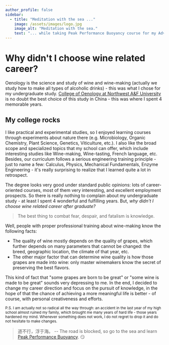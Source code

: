 ```yaml
---
author_profile: false
sidebar:
  - title: "Meditation with the sea ..."
    image: /assets/images/logo.jpg
    image_alt: "Meditation with the sea."
    text: "... while taking Peak Performance Buoyancy course for my Advanced Open Water Diver certification."
---
```

# Why didn't I choose wine related career?

Oenology is the science and study of wine and wine-making (actually we study how to make all types of alcoholic drinks) - this was what I chose for my undergraduate study.
[College of Oenology at Northwest A&F University](http://wine.nwsuaf.edu.cn/) is no doubt the best choice of this study in China - this was where I spent 4 memorable years.

## My college rocks
I like practical and experimental studies, so I enjoyed learning courses through experiments about nature there (e.g. Microbiology, Organic Chemistry, Plant Science, Genetics, Viticulture, etc.).
I also like the broad scope and specialized topics that my school can offer, which include interesting studies like Wine-making, Wine-tasting, French language, etc.
Besides, our curriculum follows a serious engineering training principle - just to name a few: Calculus, Physics, Mechanical Fundamentals, Enzyme Engineering - it's really surprising to realize that I learned quite a lot in retrospect.

The degree looks very good under standard public opinions: lots of career-oriented courses, most of them very interesting, and excellent employment prospects.
So there is really nothing to complain about my undergraduate study - at least I spent 4 wonderful and fulfilling years.
But, *why didn't I choose wine related career after graduate?*

> The best thing to combat fear, despair, and fatalism is knowledge.

Well, people with proper professional training about wine-making know the following facts:
-   The quality of wine mostly depends on the quality of grapes, which further depends on many parameters that cannot be changed: the breed, geographic location, the climate of that year, etc.
-   The other major factor that can determine wine quality is how those grapes are made into wine: only master winemakers know the secret of preserving the best flavors.

This kind of fact that "some grapes are born to be great" or "some wine is made to be great" sounds very depressing to me.
In the end, I decided to change my career direction and focus on the pursuit of knowledge, in the hope of that the chance of achieving a more meaningful life is better - of course, with personal creativeness and efforts.

<small>
P.S. I am actually not so radical all the way through: an accident in the last year of my high school almost ruined my family, which brought me many years of hard life - those years hardened my mind.
Whenever something does not work, I do not regret to drop it and do not hesitate to make changes.
</small>

> 道不行，浮于海。 -- The road is blocked, so go to the sea and learn [Peak Performance Buoyancy](https://www.padi.com/courses/peak-performance-buoyancy). :smirk:

<!-- > But man is not made for defeat. -->

